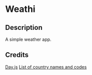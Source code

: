 # Weathi

## Description
A simple weather app.

## Credits
[Day.js](https://day.js.org/)
[List of country names and codes](https://gist.github.com/keeguon/2310008#file-countries-json)